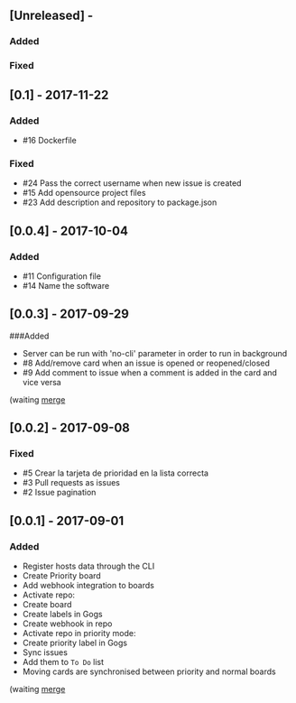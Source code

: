 ## [Unreleased] -
### Added

### Fixed

## [0.1] - 2017-11-22
### Added
- #16 Dockerfile

### Fixed
- #24 Pass the correct username when new issue is created
- #15 Add opensource project files
- #23 Add description and repository to package.json

## [0.0.4] - 2017-10-04
### Added
- #11 Configuration file
- #14 Name the software

## [0.0.3] - 2017-09-29
###Added
- Server can be run with 'no-cli' parameter in order to run in background
- #8 Add/remove card when an issue is opened or reopened/closed
- #9 Add comment to issue when a comment is added in the card and vice versa

(waiting [merge](https://github.com/wekan/wekan/pull/1263)

## [0.0.2] - 2017-09-08
### Fixed
- #5 Crear la tarjeta de prioridad en la lista correcta
- #3 Pull requests as issues
- #2 Issue pagination

## [0.0.1] - 2017-09-01
### Added
- Register hosts data through the CLI
- Create Priority board
- Add webhook integration to boards
- Activate repo:
 - Create board
 - Create labels in Gogs
 - Create webhook in repo
- Activate repo in priority mode:
 - Create priority label in Gogs
- Sync issues
 - Add them to `To Do` list
- Moving cards are synchronised between priority and normal boards

(waiting [merge](https://github.com/wekan/wekan/pull/1199)
